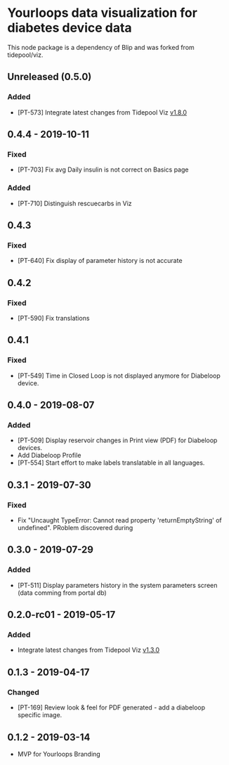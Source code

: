 # Yourloops data visualization for diabetes device data
This node package is a dependency of Blip and was forked from tidepool/viz.

## Unreleased (0.5.0)
### Added
- [PT-573] Integrate latest changes from Tidepool Viz [v1.8.0](https://github.com/tidepool-org/viz/releases/tag/v1.8.0)

## 0.4.4 - 2019-10-11 
### Fixed
- [PT-703] Fix avg Daily insulin is not correct on Basics page
### Added 
- [PT-710] Distinguish rescuecarbs in Viz

## 0.4.3
### Fixed
- [PT-640] Fix display of parameter history is not accurate

## 0.4.2
### Fixed
- [PT-590] Fix translations

## 0.4.1
### Fixed
- [PT-549] Time in Closed Loop is not displayed anymore for Diabeloop device.

## 0.4.0 - 2019-08-07
### Added
- [PT-509] Display reservoir changes in Print view (PDF) for Diabeloop devices.
- Add Diabeloop Profile
- [PT-554] Start effort to make labels translatable in all languages.

## 0.3.1 - 2019-07-30
### Fixed
- Fix "Uncaught TypeError: Cannot read property 'returnEmptyString' of undefined". PRoblem discovered during

## 0.3.0 - 2019-07-29
### Added
- [PT-511] Display parameters history in the system parameters screen (data comming from portal db)

## 0.2.0-rc01 - 2019-05-17
### Added
- Integrate latest changes from Tidepool Viz [v1.3.0](https://github.com/tidepool-org/viz/releases/tag/v1.3.0)

## 0.1.3 - 2019-04-17
### Changed
- [PT-169] Review look & feel for PDF generated - add a diabeloop specific image.

## 0.1.2 - 2019-03-14
- MVP for Yourloops Branding
